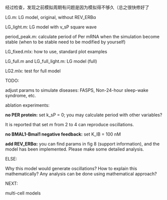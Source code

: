 经过检查，发现之前模拟周期有问题是因为模拟得不够久（总之很快修好了

LG.m: LG model, original, without REV_ERBα

LG_light.m: LG model with v_sP square wave

period_peak.m: calculate period of Per mRNA when the simulation become stable (when to be stable need to be modified by yourself)

LG_fixed.mlx: how to use, standard plot examples

LG_full.m and LG_full_light.m: LG model (full)

LG2.mlx: test for full model



TODO:



adjust params to simulate diseases: FASPS, Non-24-hour sleep-wake syndrome, etc.



ablation experiments: 

**no PER protein:** set k_sP = 0; you may calculate period with other variables?

It is reported that set $m$ from 2 to 4 can reproduce oscillations.

**no BMAL1-Bmal1 negative feedback:** set K_IB = 100 nM

**add REV_ERBα:** you can find params in fig 8 (support information), and the model has been implemented. Please make some detailed analysis.



ELSE:

Why this model would generate oscillations? How to explain this mathematically? Any analysis can be done using mathematical approach?



NEXT:

multi-cell models